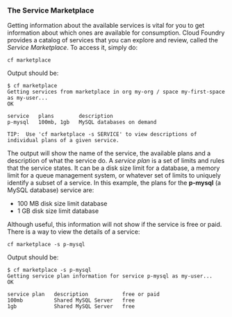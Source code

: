 ### The Service Marketplace

Getting information about the available services is vital for you to get information about which ones are available for consumption.
Cloud Foundry provides a catalog of services that you can explore and review, called the *Service Marketplace*.
To access it, simply do:

```
cf marketplace
```

Output should be:

```
$ cf marketplace
Getting services from marketplace in org my-org / space my-first-space as my-user...
OK

service   plans        description
p-mysql   100mb, 1gb   MySQL databases on demand

TIP:  Use 'cf marketplace -s SERVICE' to view descriptions of individual plans of a given service.
```

The output will show the name of the service, the available plans and a description of what the service do.
A *service plan* is a set of limits and rules that the service states. It can be a disk size limit for a database, a memory limit for a queue management system, or whatever set of limits to uniquely identify a subset of a service.
In this example, the plans for the **p-mysql** (a MySQL database) service are:
* 100 MB disk size limit database
* 1 GB disk size limit database

Although useful, this information will not show if the service is free or paid. There is a way to view the details of a service:

```
cf marketplace -s p-mysql
```

Output should be:

```
$ cf marketplace -s p-mysql
Getting service plan information for service p-mysql as my-user...
OK

service plan   description           free or paid
100mb          Shared MySQL Server   free
1gb            Shared MySQL Server   free
```
